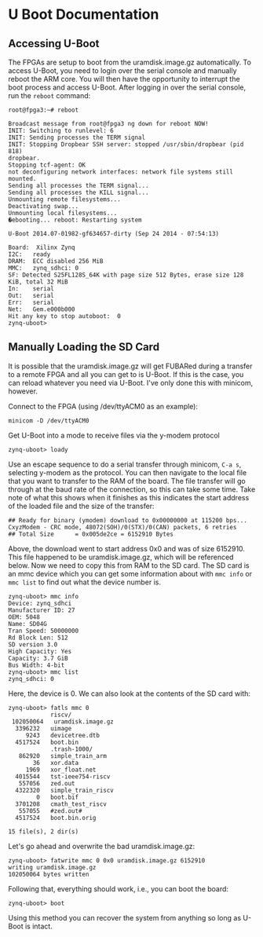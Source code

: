 # U Boot Documentation

## Accessing U-Boot
The FPGAs are setup to boot from the uramdisk.image.gz automatically. To access U-Boot, you need to login over the serial console and manually reboot the ARM core. You will then have the opportunity to interrupt the boot process and access U-Boot. After logging in over the serial console, run the `reboot` command:
```
root@fpga3:~# reboot

Broadcast message from root@fpga3 ng down for reboot NOW!
INIT: Switching to runlevel: 6
INIT: Sending processes the TERM signal
INIT: Stopping Dropbear SSH server: stopped /usr/sbin/dropbear (pid 818)
dropbear.
Stopping tcf-agent: OK
not deconfiguring network interfaces: network file systems still mounted.
Sending all processes the TERM signal...
Sending all processes the KILL signal...
Unmounting remote filesystems...
Deactivating swap...
Unmounting local filesystems...
�ebooting... reboot: Restarting system

U-Boot 2014.07-01982-gf634657-dirty (Sep 24 2014 - 07:54:13)

Board:  Xilinx Zynq
I2C:   ready
DRAM:  ECC disabled 256 MiB
MMC:   zynq_sdhci: 0
SF: Detected S25FL128S_64K with page size 512 Bytes, erase size 128 KiB, total 32 MiB
In:    serial
Out:   serial
Err:   serial
Net:   Gem.e000b000
Hit any key to stop autoboot:  0
zynq-uboot>
```

## Manually Loading the SD Card
It is possible that the uramdisk.image.gz will get FUBARed during a transfer to a remote FPGA and all you can get to is U-Boot. If this is the case, you can reload whatever you need via U-Boot. I've only done this with minicom, however.

Connect to the FPGA (using /dev/ttyACM0 as an example):
```
minicom -D /dev/ttyACM0
```

Get U-Boot into a mode to receive files via the y-modem protocol
```
zynq-uboot> loady
```

Use an escape sequence to do a serial transfer through minicom, `C-a s`, selecting y-modem as the protocol. You can then navigate to the local file that you want to transfer to the RAM of the board. The file transfer will go through at the baud rate of the connection, so this can take some time. Take note of what this shows when it finishes as this indicates the start address of the loaded file and the size of the transfer:
```
## Ready for binary (ymodem) download to 0x00000000 at 115200 bps...
CxyzModem - CRC mode, 48072(SOH)/0(STX)/0(CAN) packets, 6 retries
## Total Size      = 0x005de2ce = 6152910 Bytes
```

Above, the download went to start address 0x0 and was of size 6152910. This file happened to be uramdisk.image.gz, which will be referenced below. Now we need to copy this from RAM to the SD card. The SD card is an mmc device which you can get some information about with `mmc info` or `mmc list` to find out what the device number is.
```
zynq-uboot> mmc info
Device: zynq_sdhci
Manufacturer ID: 27
OEM: 5048
Name: SD04G
Tran Speed: 50000000
Rd Block Len: 512
SD version 3.0
High Capacity: Yes
Capacity: 3.7 GiB
Bus Width: 4-bit
zynq-uboot> mmc list
zynq_sdhci: 0
```

Here, the device is 0. We can also look at the contents of the SD card with:
```
zynq-uboot> fatls mmc 0
            riscv/
 102050064   uramdisk.image.gz
  3396232   uimage
     9243   devicetree.dtb
  4517524   boot.bin
            .trash-1000/
   862920   simple_train_arm
       36   xor.data
     1969   xor_float.net
  4015544   tst-ieee754-riscv
   557056   zed.out
  4322320   simple_train_riscv
        0   boot.bif
  3701208   cmath_test_riscv
   557055   #zed.out#
  4517524   boot.bin.orig

15 file(s), 2 dir(s)
```

Let's go ahead and overwrite the bad uramdisk.image.gz:
```
zynq-uboot> fatwrite mmc 0 0x0 uramdisk.image.gz 6152910
writing uramdisk.image.gz
102050064 bytes written
```

Following that, everything should work, i.e., you can boot the board:
```
zynq-uboot> boot
```

Using this method you can recover the system from anything so long as U-Boot is intact.
